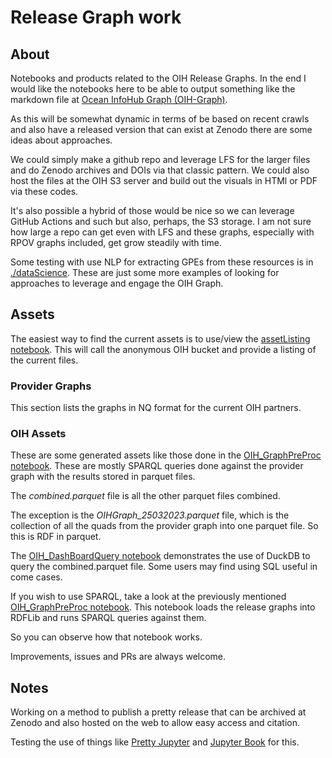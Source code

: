 # Release Graph work

## About

Notebooks and products related to the OIH Release Graphs.  In the end
I would like the notebooks here to be able to output something like
the markdown file at
[Ocean InfoHub Graph (OIH-Graph)](https://github.com/iodepo/odis-arch/tree/schema-dev-df/docs/releases).

As this will be somewhat dynamic in terms of be based on recent crawls
and also have a released version that can exist at Zenodo there are some ideas
about approaches.

We could simply make a github repo and leverage LFS for the larger files
and do Zenodo archives and DOIs via that classic pattern.  We could also
host the files at the OIH S3 server and build out the visuals in HTMl or
PDF via these codes.

It's also possible a hybrid of those would be nice so we can leverage GitHub Actions
and such but also, perhaps, the S3 storage.  I am not sure how large a repo can
get even with LFS and these graphs, especially with RPOV graphs included, get
grow steadily with time.  

Some testing with use NLP for extracting GPEs from these resources
is in [./dataScience](dataScience/README.md).  These are just some more examples
of looking for approaches to leverage and engage the OIH Graph. 

## Assets

The easiest way to find the current assets is to use/view the 
[assetListing notebook](./assetListing.ipynb).  This will call 
the anonymous OIH bucket and provide a listing of the current files.

### Provider Graphs

This section lists the graphs in NQ format for the current OIH partners.  

### OIH Assets

These are some generated assets like those done in the
[OIH_GraphPreProc notebook](./OIH_GraphPreProc.ipynb).  These are 
mostly SPARQL queries done against the provider graph with the results
stored in parquet files.

The _combined.parquet_ file is all the other parquet files combined.

The exception is the _OIHGraph_25032023.parquet_ file, which is the 
collection of all the quads from the provider graph into one parquet 
file.  So this is RDF in parquet.  

The [OIH_DashBoardQuery notebook](./OIH_DashBoardQuery.ipynb) demonstrates
the use of DuckDB to query the combined.parquet file.  Some users may 
find using SQL useful in come cases.

If you wish to use SPARQL, take a look at the previously mentioned
[OIH_GraphPreProc notebook](./OIH_GraphPreProc.ipynb).   This notebook 
loads the release graphs into RDFLib and runs SPARQL queries against them.

So you can observe how that notebook works.

Improvements, issues and PRs are always welcome.


## Notes

Working on a method to publish a pretty release that can be archived at Zenodo 
and also hosted on the web to allow easy access and citation.  


Testing the use of 
things like [Pretty Jupyter](https://pretty-jupyter.readthedocs.io/en/latest/ ) and 
[Jupyter Book](https://jupyterbook.org/en/stable/advanced/html.html) for this.



